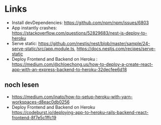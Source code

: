 # Links
* Install devDependencies: https://github.com/npm/npm/issues/6803
* App instantly crashes: https://stackoverflow.com/questions/52829683/nest-js-deploy-to-heroku
* Serve static: https://github.com/nestjs/nest/blob/master/sample/24-serve-static/src/app.module.ts, https://docs.nestjs.com/recipes/serve-static
* Deploy Frontend and Backend on Heroku : https://medium.com/@chloechong.us/how-to-deploy-a-create-react-app-with-an-express-backend-to-heroku-32decfee6d18

## noch lesen
* https://medium.com/inato/how-to-setup-heroku-with-yarn-workspaces-d8eac0db0256
* Deploy Frontend and Backend on Heroku https://codeburst.io/deploying-app-to-heroku-rails-backend-react-frontend-8f7e5c1ffc19
